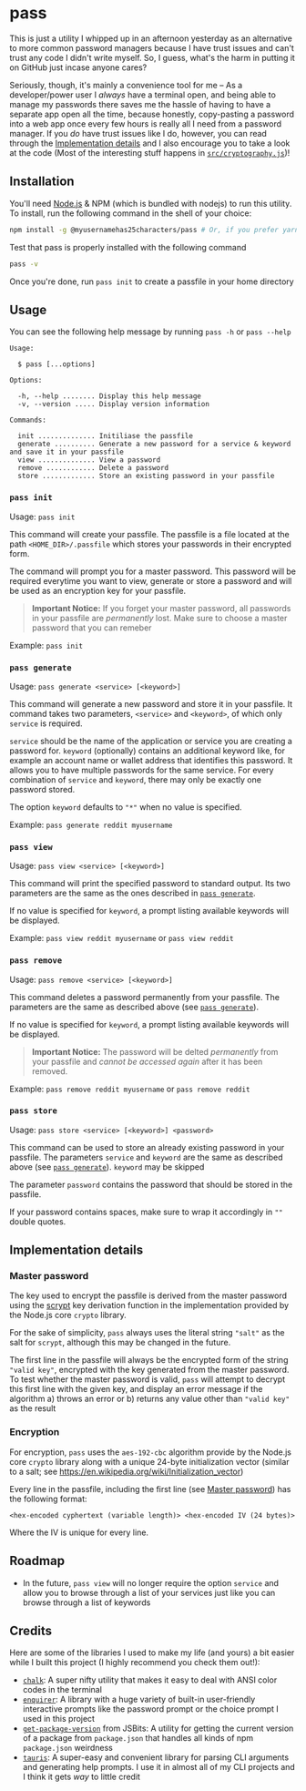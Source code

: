 # pass

This is just a utility I whipped up in an afternoon yesterday as an alternative to more common password managers because I have trust issues and can't trust any code I didn't write myself. So, I guess, what's the harm in putting it on GitHub just incase anyone cares?

Seriously, though, it's mainly a convenience tool for me – As a developer/power user I _always_ have a terminal open, and being able to manage my passwords there saves me the hassle of having to have a separate app open all the time, because honestly, copy-pasting a password into a web app once every few hours is really all I need from a password manager. If you _do_ have trust issues like I do, however, you can read through the [Implementation details](#implementation-details) and I also encourage you to take a look at the code (Most of the interesting stuff happens in [`src/cryptography.js`](blob/master/src/cryptography.js))!

## Installation

You'll need [Node.js](https://nodejs.org) & NPM (which is bundled with nodejs) to run this utility. To install, run the following command in the shell of your choice:

```bash
npm install -g @myusernamehas25characters/pass # Or, if you prefer yarn: yarn global add @myusernamehas25characters/pass
```

Test that pass is properly installed with the following command

```bash
pass -v
```

Once you're done, run `pass init` to create a passfile in your home directory

## Usage

You can see the following help message by running `pass -h` or `pass --help`

```
Usage:

  $ pass [...options]

Options:

  -h, --help ........ Display this help message
  -v, --version ..... Display version information

Commands:

  init .............. Initiliase the passfile
  generate .......... Generate a new password for a service & keyword and save it in your passfile
  view .............. View a password
  remove ............ Delete a password
  store ............. Store an existing password in your passfile
```

### `pass init`

Usage: `pass init`

This command will create your passfile. The passfile is a file located at the path `<HOME_DIR>/.passfile` which stores your passwords in their encrypted form.

The command will prompt you for a master password. This password will be required everytime you want to view, generate or store a password and will be used as an encryption key for your passfile.

> **Important Notice:** If you forget your master password, all passwords in your passfile are _permanently_ lost. Make sure to choose a master password that you can remeber

Example: `pass init`

### `pass generate`

Usage: `pass generate <service> [<keyword>]`

This command will generate a new password and store it in your passfile. It command takes two parameters, `<service>` and `<keyword>`, of which only `service` is required.

`service` should be the name of the application or service you are creating a password for. `keyword` (optionally) contains an additional keyword like, for example an account name or wallet address that identifies this password. It allows you to have multiple passwords for the same service. For every combination of `service` and `keyword`, there may only be exactly one password stored.

The option `keyword` defaults to `"*"` when no value is specified.

Example: `pass generate reddit myusername`

### `pass view`

Usage: `pass view <service> [<keyword>]`

This command will print the specified password to standard output. Its two parameters are the same as the ones described in [`pass generate`](#pass-generate).

If no value is specified for `keyword`, a prompt listing available keywords will be displayed.

Example: `pass view reddit myusername` or `pass view reddit`

### `pass remove`

Usage: `pass remove <service> [<keyword>]`

This command deletes a password permanently from your passfile. The parameters are the same as described above (see [`pass generate`](#pass-generate)).

If no value is specified for `keyword`, a prompt listing available keywords will be displayed.

> **Important Notice:** The password will be delted _permanently_ from your passfile and _cannot be accessed again_ after it has been removed.

Example: `pass remove reddit myusername` or `pass remove reddit`

### `pass store`

Usage: `pass store <service> [<keyword>] <password>`

This command can be used to store an already existing password in your passfile. The parameters `service` and `keyword` are the same as described above (see [`pass generate`](#pass-generate)). `keyword` may be skipped

The parameter `password` contains the password that should be stored in the passfile.

If your password contains spaces, make sure to wrap it accordingly in `""` double quotes.

## Implementation details

### Master password

The key used to encrypt the passfile is derived from the master password using the [scrypt](https://en.wikipedia.org/wiki/Scrypt) key derivation function in the implementation provided by the Node.js core `crypto` library.

For the sake of simplicity, `pass` always uses the literal string `"salt"` as the salt for `scrypt`, although this may be changed in the future.

The first line in the passfile will always be the encrypted form of the string `"valid key"`, encrypted with the key generated from the master password. To test whether the master password is valid, `pass` will attempt to decrypt this first line with the given key, and display an error message if the algorithm a) throws an error or b) returns any value other than `"valid key"` as the result

### Encryption

For encryption, `pass` uses the `aes-192-cbc` algorithm provide by the Node.js core `crypto` library along with a unique 24-byte initialization vector (similar to a salt; see https://en.wikipedia.org/wiki/Initialization_vector)

Every line in the passfile, including the first line (see [Master password](#master-password)) has the following format:

```
<hex-encoded cyphertext (variable length)> <hex-encoded IV (24 bytes)>
```

Where the IV is unique for every line.

## Roadmap

- In the future, `pass view` will no longer require the option `service` and allow you to browse through a list of your services just like you can browse through a list of keywords

## Credits

Here are some of the libraries I used to make my life (and yours) a bit easier while I built this project (I highly recommend you check them out!):

- [`chalk`](https://npmjs.com/package/chalk): A super nifty utility that makes it easy to deal with ANSI color codes in the terminal
- [`enquirer`](https://npmjs.com/package/enquirer): A library with a huge variety of built-in user-friendly interactive prompts like the password prompt or the choice prompt I used in this project
- [`get-package-version`](https://npmjs.com/package/@jsbits/get-package-version) from JSBits: A utility for getting the current version of a package from `package.json` that handles all kinds of npm `package.json` weirdness
- [`tauris`](https://github.com/codemaster138/tauris): A super-easy and convenient library for parsing CLI arguments and generating help prompts. I use it in almost all of my CLI projects and I think it gets *way* to little credit
